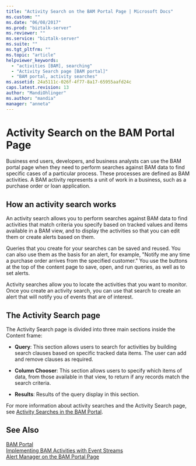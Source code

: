 ```yaml
---
title: "Activity Search on the BAM Portal Page | Microsoft Docs"
ms.custom: ""
ms.date: "06/08/2017"
ms.prod: "biztalk-server"
ms.reviewer: ""
ms.service: "biztalk-server"
ms.suite: ""
ms.tgt_pltfrm: ""
ms.topic: "article"
helpviewer_keywords: 
  - "activities [BAM], searching"
  - "Activity Search page [BAM portal]"
  - "BAM portal, activity searches"
ms.assetid: 24a5111c-026f-4f77-8a17-65955aafd24c
caps.latest.revision: 13
author: "MandiOhlinger"
ms.author: "mandia"
manager: "anneta"
---
```

# Activity Search on the BAM Portal Page
Business end users, developers, and business analysts can use the BAM portal page when they need to perform searches against BAM data to find specific cases of a particular process. These processes are defined as BAM activities. A BAM activity represents a unit of work in a business, such as a purchase order or loan application.  
  
## How an activity search works  
 An activity search allows you to perform searches against BAM data to find activities that match criteria you specify based on tracked values and items available in a BAM view, and to display the activities so that you can edit them or create alerts based on them.  
  
 Queries that you create for your searches can be saved and reused. You can also use them as the basis for an alert, for example, "Notify me any time a purchase order arrives from the specified customer." You use the buttons at the top of the content page to save, open, and run queries, as well as to set alerts.  
  
 Activity searches allow you to locate the activities that you want to monitor. Once you create an activity search, you can use that search to create an alert that will notify you of events that are of interest.  
  
## The Activity Search page  
 The Activity Search page is divided into three main sections inside the Content frame:  
  
-   **Query**: This section allows users to search for activities by building search clauses based on specific tracked data items. The user can add and remove clauses as required.  
  
-   **Column Chooser**: This section allows users to specify which items of data, from those available in that view, to return if any records match the search criteria.  
  
-   **Results**: Results of the query display in this section.  
  
 For more information about activity searches and the Activity Search page, see [Activity Searches in the BAM Portal](../core/activity-searches-in-the-bam-portal.md).  
  
## See Also  
 [BAM Portal](../core/bam-portal.md)   
 [Implementing BAM Activities with Event Streams](../core/implementing-bam-activities-with-event-streams.md)   
 [Alert Manager on the BAM Portal Page](../core/alert-manager-on-the-bam-portal-page.md)